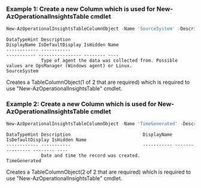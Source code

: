 ### Example 1: Create a new Column which is used for New-AzOperationalInsightsTable cmdlet
```powershell
New-AzOperationalInsightsTableColumnObject -Name 'SourceSystem' -Description 'Type of agent the data was collected from. Possible values are OpsManager (Windows agent) or Linux.' -Type 'string'
```
```output
DataTypeHint Description                                                                                         DisplayName IsDefaultDisplay IsHidden Name
------------ -----------                                                                                         ----------- ---------------- -------- ----
             Type of agent the data was collected from. Possible values are OpsManager (Windows agent) or Linux.                                       SourceSystem

```
Creates a TableColumnObject(1 of 2 that are required) which is required to use "New-AzOperationalInsightsTable" cmdlet.

### Example 2: Create a new Column which is used for New-AzOperationalInsightsTable cmdlet
```powershell
New-AzOperationalInsightsTableColumnObject -Name 'TimeGenerated' -Description 'Date and time the record was created.' -Type 'datetime'
```
```output
DataTypeHint Description                           DisplayName IsDefaultDisplay IsHidden Name
------------ -----------                           ----------- ---------------- -------- ----
             Date and time the record was created.                                       TimeGenerated

```
Creates a TableColumnObject(2 of 2 that are required) which is required to use "New-AzOperationalInsightsTable" cmdlet.